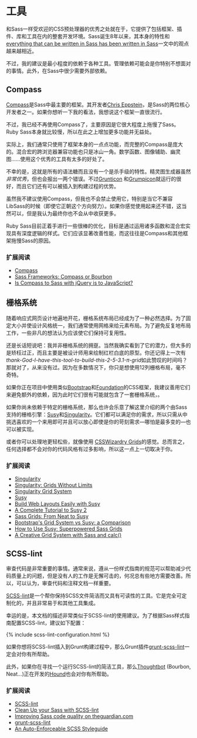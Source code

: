
# 工具

和Sass一样受欢迎的CSS预处理器的优秀之处就在于，它提供了包括框架、插件、库和工具在内的整套开发环境。Sass诞生8年以来，其本身的特性和[everything that can be written in Sass has been written in Sass](http://hugogiraudel.com/2014/10/27/rethinking-atwoods-law/)一文中的观点越来越相近。

不过，我的建议是最小程度的依赖于各种工具。管理依赖可能会是你特别不想面对的事情。此外，在Sass中很少需要外部依赖。






## Compass

[Compass](http://compass-style.org/)是Sass中最主要的框架。其开发者[Chris Eppstein](https://twitter.com/chriseppstein)，是Sass的两位核心开发者之一。如果你想听一下我的看法，我想说这个框架一直很流行。

不过，我已经不再使用Compass了，主要原因是它很大程度上拖慢了Sass。Ruby Sass本身就比较慢，所以在此之上增加更多功能并无益处。

实际上，我们通常只使用了框架本身的一点点功能，而完整的Compass是庞大的。混合宏的跨浏览器兼容功能也只是冰山一角。数学函数、图像辅助、幽灵图……使用这个优秀的工具有太多的好处了。

不幸的是，这就是所有的语法糖而且没有一个是杀手级的特性。精灵图生成器虽然*非常优秀*，但也会报出一两个错误。不过[Grunticon](https://github.com/filamentgroup/grunticon) 和[Grumpicon](http://grumpicon.com/)就运行的很好，而且它们还有可以被插入到构建过程的优势。

虽然我不建议使用Compass，但我也不会禁止使用它，特别是当它不兼容LibSass的时候（即使它正朝这个方向努力）。如果你感觉使用起来还不错，这当然可以，但是我认为最终你也不会从中收获更多。

<div class="note">
  <p>Ruby Sass目前正着手进行一些很棒的优化，目标是通过运用诸多函数和混合宏实现具有深度逻辑的样式。它们应该显著改善性能，而这往往是Compass和其他框架拖慢Sass的原因。</p>
</div>



### 扩展阅读

* [Compass](http://compass-style.org/)
* [Sass Frameworks: Compass or Bourbon](http://www.sitepoint.com/compass-or-bourbon-sass-frameworks/)
* [Is Compass to Sass with jQuery is to JavaScript?](http://www.sitepoint.com/compass-sass-jquery-javascript/)






## 栅格系统

随着响应式网页设计地遍地开花，栅格系统布局已经成为了一种必然选择。为了固定大小并使设计风格统一，我们通常使用网格来给元素布局。为了避免反复地布局工作，一些非凡的想法认为应该使它们保持可复用性。

还是长话短说吧：我并非栅格系统的拥趸。当然我确实看到了它的潜力，但大多的是矫枉过正，而且主要是被设计师用来绘制红栏白底的原型。你还记得上一次有*thank-God-I-have-this-tool-to-build-this-2-5-3.1-π-grid*如此赞叹的时间吗？那就对了，从来没有过。因为在多数情况下，你只是想使用12列栅格布局，毫不奇特。

如果你正在项目中使用类似[Bootstrap](http://getbootstrap.com/)和[Foundation](http://foundation.zurb.com/)的CSS框架，我建议善用它们来避免额外的依赖，因为此时它们很有可能就包含了一套栅格系统，。

如果你尚未依赖于特定的栅格系统，那么也许会乐意了解这里介绍的两个由Sass支持的栅格引擎：[Susy](http://susy.oddbird.net/)和[Singularity](http://singularity.gs/)。它们都可以满足你的需求，所以只需从中挑选喜欢的一个来用即可并且可以放心即使是你的苛刻需求&mdash;哪怕是最多变的&mdash;也可以被实现。

或者你可以处理地更轻松些，就像使用 [CSSWizardry Grids](https://github.com/csswizardry/csswizardry-grids)的感觉。总而言之，任何选择都不会对你的代码风格有过多影响，所以这一点上一切取决于你。



### 扩展阅读

* [Singularity](http://singularity.gs/)
* [Singularity: Grids Without Limits](http://fourword.fourkitchens.com/article/singularity-grids-without-limits)
* [Singularity Grid System](http://www.mediacurrent.com/blog/singularity-grid-system)
* [Susy](http://susy.oddbird.net/)
* [Build Web Layouts Easily with Susy](http://css-tricks.com/build-web-layouts-easily-susy/)
* [A Complete Tutorial to Susy 2](http://www.zell-weekeat.com/susy2-tutorial/)
* [Sass Grids: From Neat to Susy](http://www.sitepoint.com/sass-grids-neat-susy/)
* [Bootstrap's Grid System vs Susy: a Comparison](http://www.sitepoint.com/bootstraps-grid-system-vs-susy-comparison/)
* [How to Use Susy: Superpowered Sass Grids](http://webdesign.tutsplus.com/tutorials/how-to-use-susy-superpowered-sass-grids--cms-22744)
* [A Creative Grid System with Sass and calc()](http://www.sitepoint.com/creative-grid-system-sass-calc/)






## SCSS-lint

审查代码是非常重要的事情。通常来说，遵从一份样式指南的规范可以帮助减少代码质量上的问题，但是没有人的工作是无懈可击的，何况总有些地方需要改善。所以，可以认为，审查代码和注释文档一样重要。

[SCSS-lint](https://github.com/causes/scss-lint)是一个帮你保持SCSS文件简洁而又具有可读性的工具。它是完全可定制化的，并且非常易于和其他工具集成。

幸运的是，本文档的描述非常类似于SCSS-lint的使用建议。为了根据Sass样式指南配置SCSS-lint，建议如下配置：

{% include scss-lint-configuration.html %}

<div class="note">
  <p>如果你想将SCSS-lint插入到Grunt构建过程中，那么Grunt插件<a href="https://github.com/ahmednuaman/grunt-scss-lint">grunt-scss-lint</a>一定会对你有所帮助。</p>
  <p>此外，如果你在寻找一个运行SCSS-lint的简洁工具，那么<a href="http://thoughtbot.com/">Thoughtbot</a> (Bourbon, Neat...)正在开发的<a href="https://houndci.com/">Hound</a>也会对你有所帮助。</p>
</div>



### 扩展阅读

* [SCSS-lint](https://github.com/causes/scss-lint)
* [Clean Up your Sass with SCSS-lint](http://blog.martinhujer.cz/clean-up-your-sass-with-scss-lint/)
* [Improving Sass code quality on theguardian.com](http://www.theguardian.com/info/developer-blog/2014/may/13/improving-sass-code-quality-on-theguardiancom)
* [grunt-scss-lint](https://github.com/ahmednuaman/grunt-scss-lint)
* [An Auto-Enforceable SCSS Styleguide](http://davidtheclark.com/scss-lint-styleguide/)
